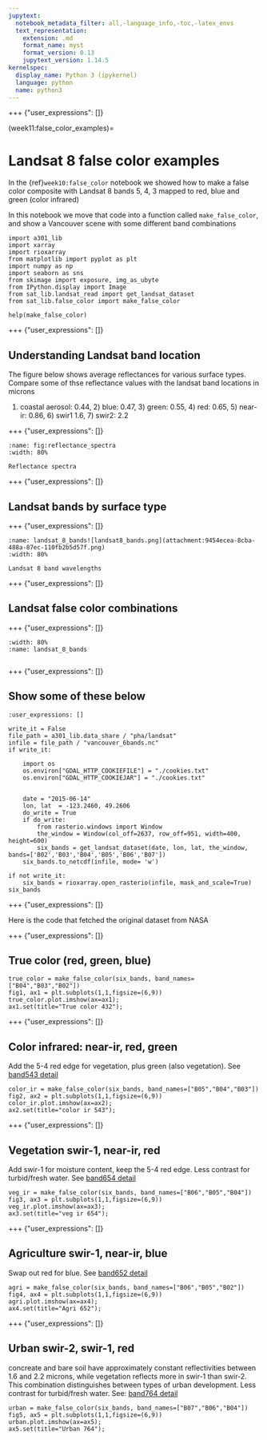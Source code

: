 ```yaml
---
jupytext:
  notebook_metadata_filter: all,-language_info,-toc,-latex_envs
  text_representation:
    extension: .md
    format_name: myst
    format_version: 0.13
    jupytext_version: 1.14.5
kernelspec:
  display_name: Python 3 (ipykernel)
  language: python
  name: python3
---
```


+++ {"user_expressions": []}

(week11:false_color_examples)=
# Landsat 8 false color examples

In the {ref}`week10:false_color` notebook we showed how to make a false color composite with Landsat 8 bands 5, 4, 3 mapped to 
red, blue and green (color infrared)

In this notebook we move that code into a function called `make_false_color`, and show a Vancouver scene with some different band combinations

```{code-cell} ipython3
import a301_lib
import xarray
import rioxarray
from matplotlib import pyplot as plt
import numpy as np
import seaborn as sns
from skimage import exposure, img_as_ubyte
from IPython.display import Image
from sat_lib.landsat_read import get_landsat_dataset
from sat_lib.false_color import make_false_color
```

```{code-cell} ipython3
help(make_false_color)
```

+++ {"user_expressions": []}

## Understanding Landsat band location

The figure below shows average reflectances for various surface types. Compare some of thse
reflectance values with the landsat band locations in microns

1) coastal aerosol: 0.44, 2)  blue: 0.47, 3) green: 0.55, 4) red:  0.65, 5) near-ir:  0.86, 6) swir1  1.6, 7) swir2: 2.2

+++ {"user_expressions": []}

```{figure} figures/hou_reflectance.png
:name: fig:reflectance_spectra
:width: 80%

Reflectance spectra
```

+++ {"user_expressions": []}

## Landsat bands by surface type

+++ {"user_expressions": []}

```{figure} figures/landsat8_bands.png
:name: landsat_8_bands![landsat8_bands.png](attachment:9454ecea-8cba-488a-87ec-110fb2b5d57f.png)
:width: 80%

Landsat 8 band wavelengths
```

+++ {"user_expressions": []}

## Landsat false color combinations

+++ {"user_expressions": []}

```{figure} figures/arc_gis_bands.png
:width: 80%
:name: landsat_8_bands


```

+++ {"user_expressions": []}

## Show some of these below

```{code-cell} ipython3
:user_expressions: []

write_it = False
file_path = a301_lib.data_share / "pha/landsat"
infile = file_path / "vancouver_6bands.nc"
if write_it:
    
    import os
    os.environ["GDAL_HTTP_COOKIEFILE"] = "./cookies.txt"
    os.environ["GDAL_HTTP_COOKIEJAR"] = "./cookies.txt"


    date = "2015-06-14"
    lon, lat  = -123.2460, 49.2606
    do_write = True
    if do_write:
        from rasterio.windows import Window
        the_window = Window(col_off=2637, row_off=951, width=400, height=600)
        six_bands = get_landsat_dataset(date, lon, lat, the_window, bands=['B02','B03','B04','B05','B06','B07']) 
    six_bands.to_netcdf(infile, mode= 'w')
```

```{code-cell} ipython3
if not write_it:
    six_bands = rioxarray.open_rasterio(infile, mask_and_scale=True)
six_bands
```

+++ {"user_expressions": []}

Here is the code that fetched the original dataset from NASA

+++ {"user_expressions": []}

## True color (red, green, blue)

```{code-cell} ipython3
true_color = make_false_color(six_bands, band_names=["B04","B03","B02"])
fig1, ax1 = plt.subplots(1,1,figsize=(6,9))
true_color.plot.imshow(ax=ax1);
ax1.set(title="True color 432");
```

+++ {"user_expressions": []}

## Color infrared: near-ir, red, green

Add the 5-4 red edge for vegetation, plus green (also vegetation). See [band543 detail](https://eos.com/make-an-analysis/color-infrared/)

```{code-cell} ipython3
color_ir = make_false_color(six_bands, band_names=["B05","B04","B03"])
fig2, ax2 = plt.subplots(1,1,figsize=(6,9))
color_ir.plot.imshow(ax=ax2);
ax2.set(title="color ir 543");
```

+++ {"user_expressions": []}

## Vegetation swir-1, near-ir, red

Add swir-1 for moisture content, keep the 5-4 red edge. Less contrast for turbid/fresh water.  See [band654 detail](https://eos.com/make-an-analysis/vegetation-analysis/)

```{code-cell} ipython3
veg_ir = make_false_color(six_bands, band_names=["B06","B05","B04"])
fig3, ax3 = plt.subplots(1,1,figsize=(6,9))
veg_ir.plot.imshow(ax=ax3);
ax3.set(title="veg ir 654");
```

+++ {"user_expressions": []}

## Agriculture swir-1, near-ir, blue

Swap out red for blue.  See [band652 detail](https://eos.com/make-an-analysis/agriculture-band/)

```{code-cell} ipython3
agri = make_false_color(six_bands, band_names=["B06","B05","B02"])
fig4, ax4 = plt.subplots(1,1,figsize=(6,9))
agri.plot.imshow(ax=ax4);
ax4.set(title="Agri 652");
```

+++ {"user_expressions": []}

## Urban swir-2, swir-1, red

concreate and bare soil have approximately constant reflectivities between 1.6 and 2.2 microns,
while vegetation reflects more in swir-1 than swir-2.  This combination distinguishes between
types of urban development.  Less contrast for turbid/fresh water.  See: [band764 detail](https://eos.com/make-an-analysis/shortwave-infrared/)

```{code-cell} ipython3
urban = make_false_color(six_bands, band_names=["B07","B06","B04"])
fig5, ax5 = plt.subplots(1,1,figsize=(6,9))
urban.plot.imshow(ax=ax5);
ax5.set(title="Urban 764");
```

